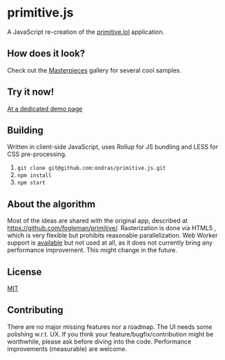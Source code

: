 # primitive.js

A JavaScript re-creation of the [primitive.lol](http://primitive.lol/) application.

## How does it look?

Check out the [Masterpieces](https://cielitolindo.de/albums/masterpieces/) gallery for several cool samples.

## Try it now!

[At a dedicated demo page](https://ondras.github.io/primitive.js/)

## Building

Written in client-side JavaScript, uses Rollup for JS bundling and LESS for CSS pre-processing.

  1. `git clone git@github.com:ondras/primitive.js.git`
  1. `npm install`
  1. `npm start`

## About the algorithm

Most of the ideas are shared with the original app, described at https://github.com/fogleman/primitive/. Rasterization is done via HTML5 <canvas>, which is very flexible but prohibits reasonable parallelization. Web Worker support is [available](js/src/workerPool.js) but not used at all, as it does not currently bring any performance improvement. This might change in the future.

## License

[MIT](license.txt)

## Contributing

There are no major missing features nor a roadmap. The UI needs some polishing w.r.t. UX. If you think your feature/bugfix/contribution might be worthwhile, please ask before diving into the code. Performance improvements (measurable) are welcome. 

